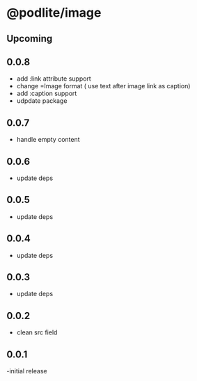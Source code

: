 # @podlite/image

## Upcoming
## 0.0.8
- add :link attribute support
- change =Image format ( use text after image link as caption)
- add :caption support
- udpdate package
## 0.0.7
- handle empty content
## 0.0.6
- update deps
## 0.0.5
- update deps
## 0.0.4
- update deps

## 0.0.3
- update deps

## 0.0.2
- clean src field

## 0.0.1
-initial release